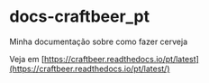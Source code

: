 # docs-craftbeer_pt
Minha documentação sobre como fazer cerveja

Veja em [https://craftbeer.readthedocs.io/pt/latest](https://craftbeer.readthedocs.io/pt/latest/)
